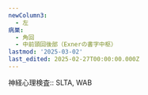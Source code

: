 ```yaml
---
newColumn3:
  - 左
病巣:
  - 角回
  - 中前頭回後部（Exnerの書字中枢）
lastmod: '2025-03-02'
last_edited: 2025-02-27T00:00:00.000Z
---
```


神経心理検査:: SLTA, WAB
